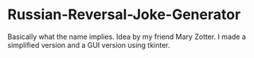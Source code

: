 # Russian-Reversal-Joke-Generator
Basically what the name implies. Idea by my friend Mary Zotter. I made a simplified version and a GUI version using tkinter.
